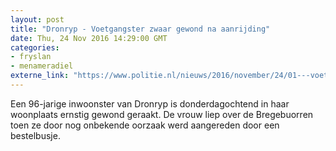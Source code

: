 ```yaml
---
layout: post
title: "Dronryp - Voetgangster zwaar gewond na aanrijding"
date: Thu, 24 Nov 2016 14:29:00 GMT
categories: 
- fryslan 
- menameradiel 
externe_link: "https://www.politie.nl/nieuws/2016/november/24/01---voetgangster-zwaar-gewond-na-aanrijding.html"
---
```


Een 96-jarige inwoonster van Dronryp is donderdagochtend in haar woonplaats ernstig gewond geraakt. De vrouw liep over de Bregebuorren toen ze door nog onbekende oorzaak werd aangereden door een bestelbusje.

